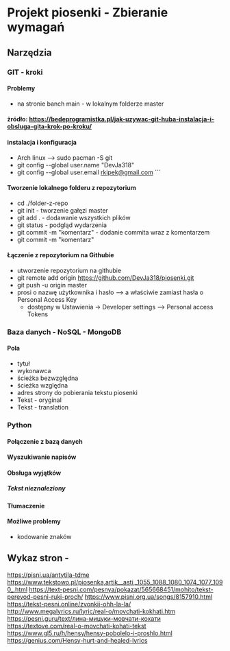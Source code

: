 # Projekt piosenki - Zbieranie wymagań





## Narzędzia 
### GIT - kroki

#### Problemy 
- na stronie banch main - w lokalnym folderze master


#### żródło: https://bedeprogramistka.pl/jak-uzywac-git-huba-instalacja-i-obsluga-gita-krok-po-kroku/

#### instalacja i konfiguracja 
- Arch linux --> sudo pacman -S git
- git config --global user.name "DevJa318"                                                                                                                                                   
- git config --global user.email rkipek@gmail.com ```

#### Tworzenie lokalnego folderu z repozytorium
- cd ./folder-z-repo
- git init  - tworzenie gałęzi master
- git add . - dodawanie wszystkich plików
- git status - podgląd wydarzenia
- git commit -m "komentarz" - dodanie commita wraz z komentarzem 
- git commit -m "komentarz"

#### Łączenie z repozytorium na Githubie
- utworzenie repozytorium na githubie
- git remote add origin https://github.com/DevJa318/piosenki.git
- git push -u origin master
- prosi o nazwę użytkownika i hasło --> a właściwie zamiast hasła o Personal Access Key
    - dostępny w Ustawienia ->  Developer settings -->      Personal access Tokens



#### 


### Baza danych - NoSQL - MongoDB
#### Pola
- tytuł
- wykonawca
- ścieżka bezwzględna
- ścieżka względna
- adres strony do pobierania tekstu piosenki
- Tekst - oryginal
- Tekst - translation

### Python

#### Połączenie z bazą danych
#### Wyszukiwanie napisów
#### Obsługa wyjątków

##### Tekst nieznaleziony

#### Tłumaczenie

#### Możliwe problemy
- kodowanie znaków


## Wykaz stron - 

https://pisni.ua/antytila-tdme
https://www.tekstowo.pl/piosenka,artik__asti,_1055_1088_1080_1074_1077_1090_.html
https://text-pesni.com/pesnya/pokazat/565668451/mohito/tekst-perevod-pesni-ruki-proch/
https://www.pisni.org.ua/songs/8157910.html
https://tekst-pesni.online/zvonkij-ohh-la-la/
http://www.megalyrics.ru/lyric/real-o/movchati-kokhati.htm
https://pesni.guru/text/лина-мицуки-мовчати-кохати
https://textove.com/real-o-movchati-kohati-tekst
https://www.gl5.ru/h/hensy/hensy-pobolelo-i-proshlo.html
https://genius.com/Hensy-hurt-and-healed-lyrics